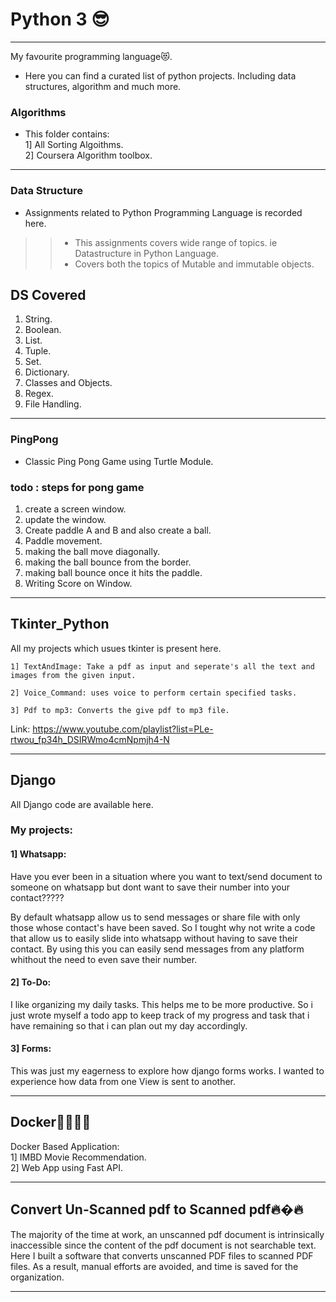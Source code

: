 # Python 3 😎
-----------------------------------------------------------------------------------------------------------------------
My favourite programming language😻.

  * Here you can find a curated list of python projects. Including data structures, algorithm and much more.

### Algorithms

* This folder contains:\
1] All Sorting Algoithms. \
2] Coursera Algorithm toolbox.
-----------------------------------------------------------------------------------------------------------------------

### Data Structure

* Assignments related to Python Programming Language is recorded here.
>>  * This assignments covers wide range of topics. ie Datastructure in Python Language.  
>>  * Covers both the topics of Mutable and immutable objects.

## DS Covered
 1. String.  
 2. Boolean.  
 3. List.  
 4. Tuple.   
 5. Set.  
 6. Dictionary.  
 7. Classes and Objects.  
 8. Regex.   
 9. File Handling.
 
-----------------------------------------------------------------------------------------------------------------------

### PingPong

* Classic Ping Pong Game using Turtle Module.

### todo : steps for pong game
 1. create a screen window.
 2. update the window.
 3. Create paddle A and B and also create a ball.
 4. Paddle movement.
 5. making the ball move diagonally.
 6. making the ball bounce from the border.
 7. making ball bounce once it hits the paddle.
 8. Writing Score on Window.
 
 -----------------------------------------------------------------------------------------------------------------------
 
## Tkinter_Python

All my projects which usues tkinter is present here.

    1] TextAndImage: Take a pdf as input and seperate's all the text and images from the given input.
    
    2] Voice_Command: uses voice to perform certain specified tasks.
    
    3] Pdf to mp3: Converts the give pdf to mp3 file.


Link: https://www.youtube.com/playlist?list=PLe-rtwou_fp34h_DSIRWmo4cmNpmjh4-N

-----------------------------------------------------------------------------------------------------------------------

## Django
All Django code are available here.

### My projects:

#### 1] Whatsapp:

  Have you ever been in a situation where you want to text/send document to someone on whatsapp but dont want to save their number into your contact?????

  By default whatsapp allow us to send messages or share file with only those whose contact's have been saved. 
  So I tought why not write a code that allow us to easily slide into whatsapp without having to save their contact.
  By using this you can easily send messages from any platform whithout the need to even save their number.

#### 2] To-Do:

  I like organizing my daily tasks. This helps me to be more productive. 
  So i just wrote myself a todo app to keep track of my progress and task that i have remaining so that i can plan out my day accordingly.

#### 3] Forms:

  This was just my eagerness to explore how django forms works. 
  I wanted to experience how data from one View is sent to another.
  
  -----------------------------------------------------------------------------------------------------------------------
  
  ## Docker🐬🔥🐬🔥

  Docker Based Application:\
      1] IMBD Movie Recommendation.\
      2] Web App using Fast API.

-----------------------------------------------------------------------------------------------------------------------
## Convert Un-Scanned pdf to Scanned pdf🔥�🔥
 The majority of the time at work, an unscanned pdf document is intrinsically inaccessible since the content of the pdf document is not searchable text.
 Here I built a software that converts unscanned PDF files to scanned PDF files.
 As a result, manual efforts are avoided, and time is saved for the organization.
 
 -----------------------------------------------------------------------------------------------------------------------


